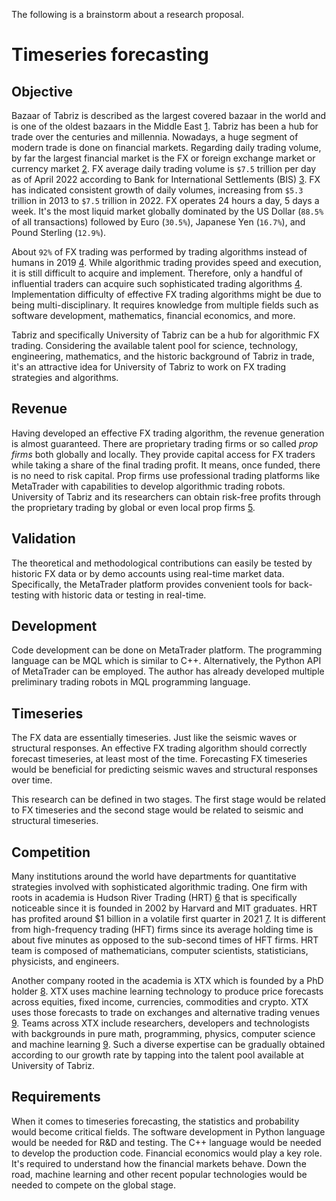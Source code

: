The following is a brainstorm about a research proposal.

# Timeseries forecasting

## Objective

Bazaar of Tabriz is described as the largest covered bazaar in the world and is one of the oldest bazaars in the Middle East [1]. Tabriz has been a hub for trade over the centuries and millennia. Nowadays, a huge segment of modern trade is done on financial markets. Regarding daily trading volume, by far the largest financial market is the FX or foreign exchange market or currency market [2]. FX average daily trading volume is `$7.5` trillion per day as of April 2022 according to Bank for International Settlements (BIS) [3]. FX has indicated consistent growth of daily volumes, increasing from `$5.3` trillion in 2013 to `$7.5` trillion in 2022. FX operates 24 hours a day, 5 days a week. It's the most liquid market globally dominated by the US Dollar (`88.5%` of all transactions) followed by Euro (`30.5%`), Japanese Yen (`16.7%`), and Pound Sterling (`12.9%`).

About `92%` of FX trading was performed by trading algorithms instead of humans in 2019 [4]. While algorithmic trading provides speed and execution, it is still difficult to acquire and implement. Therefore, only a handful of influential traders can acquire such sophisticated trading algorithms [4]. Implementation difficulty of effective FX trading algorithms might be due to being multi-disciplinary. It requires knowledge from multiple fields such as software development, mathematics, financial economics, and more.

Tabriz and specifically University of Tabriz can be a hub for algorithmic FX trading. Considering the available talent pool for science, technology, engineering, mathematics, and the historic background of Tabriz in trade, it's an attractive idea for University of Tabriz to work on FX trading strategies and algorithms.

## Revenue

Having developed an effective FX trading algorithm, the revenue generation is almost guaranteed. There are proprietary trading firms or so called _prop firms_ both globally and locally. They provide capital access for FX traders while taking a share of the final trading profit. It means, once funded, there is no need to risk capital. Prop firms use professional trading platforms like MetaTrader with capabilities to develop algorithmic trading robots. University of Tabriz and its researchers can obtain risk-free profits through the proprietary trading by global or even local prop firms [5].

## Validation

The theoretical and methodological contributions can easily be tested by historic FX data or by demo accounts using real-time market data. Specifically, the MetaTrader platform provides convenient tools for back-testing with historic data or testing in real-time.

## Development

Code development can be done on MetaTrader platform. The programming language can be MQL which is similar to C++. Alternatively, the Python API of MetaTrader can be employed. The author has already developed multiple preliminary trading robots in MQL programming language.

## Timeseries

The FX data are essentially timeseries. Just like the seismic waves or structural responses. An effective FX trading algorithm should correctly forecast timeseries, at least most of the time. Forecasting FX timeseries would be beneficial for predicting seismic waves and structural responses over time.

This research can be defined in two stages. The first stage would be related to FX timeseries and the second stage would be related to seismic and structural timeseries.

## Competition

Many institutions around the world have departments for quantitative strategies involved with sophisticated algorithmic trading. One firm with roots in academia is Hudson River Trading (HRT) [6] that is specifically noticeable since it is founded in 2002 by Harvard and MIT graduates. HRT has profited around $1 billion in a volatile first quarter in 2021 [7]. It is different from high-frequency trading (HFT) firms since its average holding time is about five minutes as opposed to the sub-second times of HFT firms. HRT team is composed of mathematicians, computer scientists, statisticians, physicists, and engineers.

Another company rooted in the academia is XTX which is founded by a PhD holder [8]. XTX uses machine learning technology to produce price forecasts across equities, fixed income, currencies, commodities and crypto. XTX uses those forecasts to trade on exchanges and alternative trading venues [9]. Teams across XTX include researchers, developers and technologists with backgrounds in pure math, programming, physics, computer science and machine learning [9]. Such a diverse expertise can be gradually obtained according to our growth rate by tapping into the talent pool available at University of Tabriz.

## Requirements

When it comes to timeseries forecasting, the statistics and probability would become critical fields. The software development in Python language would be needed for R&D and testing. The C++ language would be needed to develop the production code. Financial economics would play a key role. It's required to understand how the financial markets behave. Down the road, machine learning and other recent popular technologies would be needed to compete on the global stage.

[1]: https://en.wikipedia.org/wiki/Bazaar_of_Tabriz
[2]: https://en.wikipedia.org/wiki/Foreign_exchange_market
[3]: https://www.bis.org/statistics/rpfx22_fx.htm
[4]: https://www.quantifiedstrategies.com/what-percentage-of-trading-is-algorithmic
[5]: https://en.wikipedia.org/wiki/Proprietary_trading
[6]: https://en.wikipedia.org/wiki/Hudson_River_Trading
[7]: https://www.bloomberg.com/news/articles/2021-06-24/prop-trader-hudson-river-reaps-1-billion-in-frenzied-quarter
[8]: https://en.wikipedia.org/wiki/XTX_Markets
[9]: https://www.xtxmarkets.com
